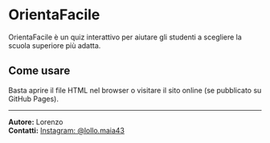 # OrientaFacile

OrientaFacile è un quiz interattivo per aiutare gli studenti a scegliere la scuola superiore più adatta.

## Come usare

Basta aprire il file HTML nel browser o visitare il sito online (se pubblicato su GitHub Pages).

---

**Autore:** Lorenzo  
**Contatti:** [Instagram: @lollo.maia43](https://instagram.com/lollo.maia43)
